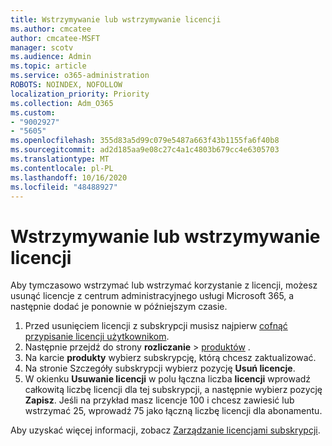 ```yaml
---
title: Wstrzymywanie lub wstrzymywanie licencji
ms.author: cmcatee
author: cmcatee-MSFT
manager: scotv
ms.audience: Admin
ms.topic: article
ms.service: o365-administration
ROBOTS: NOINDEX, NOFOLLOW
localization_priority: Priority
ms.collection: Adm_O365
ms.custom:
- "9002927"
- "5605"
ms.openlocfilehash: 355d83a5d99c079e5487a663f43b1155fa6f40b8
ms.sourcegitcommit: ad2d185aa9e08c27c4a1c4803b679cc4e6305703
ms.translationtype: MT
ms.contentlocale: pl-PL
ms.lasthandoff: 10/16/2020
ms.locfileid: "48488927"
---
```

# <a name="suspend-or-pause-licenses"></a>Wstrzymywanie lub wstrzymywanie licencji

Aby tymczasowo wstrzymać lub wstrzymać korzystanie z licencji, możesz usunąć licencje z centrum administracyjnego usługi Microsoft 365, a następnie dodać je ponownie w późniejszym czasie.

1. Przed usunięciem licencji z subskrypcji musisz najpierw [cofnąć przypisanie licencji użytkownikom](https://docs.microsoft.com/microsoft-365/admin/manage/remove-licenses-from-users).
2. Następnie przejdź do strony **rozliczanie**  >  [produktów](https://go.microsoft.com/fwlink/p/?linkid=842054) .
3. Na karcie **produkty** wybierz subskrypcję, którą chcesz zaktualizować.
4. Na stronie Szczegóły subskrypcji wybierz pozycję **Usuń licencje**.
5. W okienku **Usuwanie licencji** w polu łączna liczba **licencji** wprowadź całkowitą liczbę licencji dla tej subskrypcji, a następnie wybierz pozycję **Zapisz**. Jeśli na przykład masz licencje 100 i chcesz zawiesić lub wstrzymać 25, wprowadź 75 jako łączną liczbę licencji dla abonamentu.

Aby uzyskać więcej informacji, zobacz [Zarządzanie licencjami subskrypcji](https://docs.microsoft.com/microsoft-365/commerce/licenses/buy-licenses).